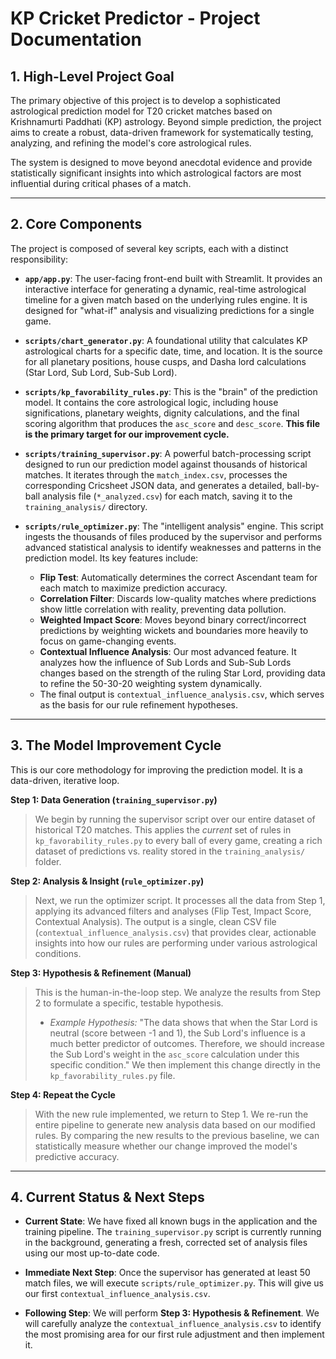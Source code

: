 # KP Cricket Predictor - Project Documentation

## 1. High-Level Project Goal

The primary objective of this project is to develop a sophisticated astrological prediction model for T20 cricket matches based on Krishnamurti Paddhati (KP) astrology. Beyond simple prediction, the project aims to create a robust, data-driven framework for systematically testing, analyzing, and refining the model's core astrological rules.

The system is designed to move beyond anecdotal evidence and provide statistically significant insights into which astrological factors are most influential during critical phases of a match.

---

## 2. Core Components

The project is composed of several key scripts, each with a distinct responsibility:

-   **`app/app.py`**: The user-facing front-end built with Streamlit. It provides an interactive interface for generating a dynamic, real-time astrological timeline for a given match based on the underlying rules engine. It is designed for "what-if" analysis and visualizing predictions for a single game.

-   **`scripts/chart_generator.py`**: A foundational utility that calculates KP astrological charts for a specific date, time, and location. It is the source for all planetary positions, house cusps, and Dasha lord calculations (Star Lord, Sub Lord, Sub-Sub Lord).

-   **`scripts/kp_favorability_rules.py`**: This is the "brain" of the prediction model. It contains the core astrological logic, including house significations, planetary weights, dignity calculations, and the final scoring algorithm that produces the `asc_score` and `desc_score`. **This file is the primary target for our improvement cycle.**

-   **`scripts/training_supervisor.py`**: A powerful batch-processing script designed to run our prediction model against thousands of historical matches. It iterates through the `match_index.csv`, processes the corresponding Cricsheet JSON data, and generates a detailed, ball-by-ball analysis file (`*_analyzed.csv`) for each match, saving it to the `training_analysis/` directory.

-   **`scripts/rule_optimizer.py`**: The "intelligent analysis" engine. This script ingests the thousands of files produced by the supervisor and performs advanced statistical analysis to identify weaknesses and patterns in the prediction model. Its key features include:
    -   **Flip Test**: Automatically determines the correct Ascendant team for each match to maximize prediction accuracy.
    -   **Correlation Filter**: Discards low-quality matches where predictions show little correlation with reality, preventing data pollution.
    -   **Weighted Impact Score**: Moves beyond binary correct/incorrect predictions by weighting wickets and boundaries more heavily to focus on game-changing events.
    -   **Contextual Influence Analysis**: Our most advanced feature. It analyzes how the influence of Sub Lords and Sub-Sub Lords changes based on the strength of the ruling Star Lord, providing data to refine the 50-30-20 weighting system dynamically.
    -   The final output is `contextual_influence_analysis.csv`, which serves as the basis for our rule refinement hypotheses.

---

## 3. The Model Improvement Cycle

This is our core methodology for improving the prediction model. It is a data-driven, iterative loop.

**Step 1: Data Generation (`training_supervisor.py`)**
> We begin by running the supervisor script over our entire dataset of historical T20 matches. This applies the *current* set of rules in `kp_favorability_rules.py` to every ball of every game, creating a rich dataset of predictions vs. reality stored in the `training_analysis/` folder.

**Step 2: Analysis & Insight (`rule_optimizer.py`)**
> Next, we run the optimizer script. It processes all the data from Step 1, applying its advanced filters and analyses (Flip Test, Impact Score, Contextual Analysis). The output is a single, clean CSV file (`contextual_influence_analysis.csv`) that provides clear, actionable insights into how our rules are performing under various astrological conditions.

**Step 3: Hypothesis & Refinement (Manual)**
> This is the human-in-the-loop step. We analyze the results from Step 2 to formulate a specific, testable hypothesis.
> - *Example Hypothesis:* "The data shows that when the Star Lord is neutral (score between -1 and 1), the Sub Lord's influence is a much better predictor of outcomes. Therefore, we should increase the Sub Lord's weight in the `asc_score` calculation under this specific condition."
> We then implement this change directly in the `kp_favorability_rules.py` file.

**Step 4: Repeat the Cycle**
> With the new rule implemented, we return to Step 1. We re-run the entire pipeline to generate new analysis data based on our modified rules. By comparing the new results to the previous baseline, we can statistically measure whether our change improved the model's predictive accuracy.

---

## 4. Current Status & Next Steps

-   **Current State**: We have fixed all known bugs in the application and the training pipeline. The `training_supervisor.py` script is currently running in the background, generating a fresh, corrected set of analysis files using our most up-to-date code.

-   **Immediate Next Step**: Once the supervisor has generated at least 50 match files, we will execute `scripts/rule_optimizer.py`. This will give us our first `contextual_influence_analysis.csv`.

-   **Following Step**: We will perform **Step 3: Hypothesis & Refinement**. We will carefully analyze the `contextual_influence_analysis.csv` to identify the most promising area for our first rule adjustment and then implement it. 